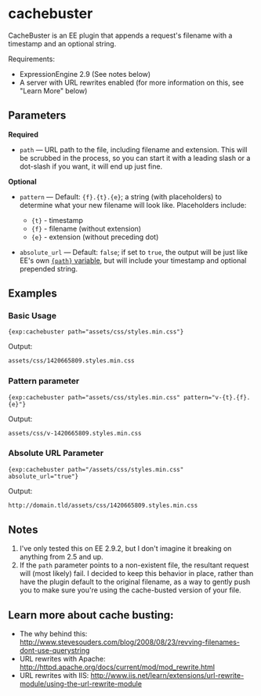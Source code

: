 # cachebuster

CacheBuster is an EE plugin that appends a request's filename with a timestamp and an optional string.

Requirements:
- ExpressionEngine 2.9 (See notes below)
- A server with URL rewrites enabled (for more information on this, see "Learn More" below)

## Parameters

**Required**
- `path` &mdash; URL path to the file, including filename and extension. This will be scrubbed in the process, so you can start it with a leading slash or a dot-slash if you want, it will end up just fine.

**Optional**
- `pattern` &mdash; Default: `{f}.{t}.{e}`; a string (with placeholders) to determine what your new filename will look like. Placeholders include:
    + `{t}` - timestamp
    + `{f}` - filename (without extension)
    + `{e}` - extension (without preceding dot)

- `absolute_url` &mdash; Default: `false`; if set to `true`, the output will be just like EE's own [`{path}` variable](https://ellislab.com/expressionengine/user-guide/templates/globals/path.html), but will include your timestamp and optional prepended string.

## Examples

### Basic Usage

```
{exp:cachebuster path="assets/css/styles.min.css"}
```

Output:
```html
assets/css/1420665809.styles.min.css
```

### Pattern parameter

```
{exp:cachebuster path="assets/css/styles.min.css" pattern="v-{t}.{f}.{e}"}
```

Output:
```html
assets/css/v-1420665809.styles.min.css
```

### Absolute URL Parameter

```
{exp:cachebuster path="/assets/css/styles.min.css" absolute_url="true"}
```

Output:
```html
http://domain.tld/assets/css/1420665809.styles.min.css
```

## Notes
1. I've only tested this on EE 2.9.2, but I don't imagine it breaking on anything from 2.5 and up.
2. If the `path` parameter points to a non-existent file, the resultant request will (most likely) fail. I decided to keep this behavior in place, rather than have the plugin default to the original filename, as a way to gently push you to make sure you're using the cache-busted version of your file.

## Learn more about cache busting:
- The why behind this: http://www.stevesouders.com/blog/2008/08/23/revving-filenames-dont-use-querystring
- URL rewrites with Apache: http://httpd.apache.org/docs/current/mod/mod_rewrite.html
- URL rewrites with IIS: http://www.iis.net/learn/extensions/url-rewrite-module/using-the-url-rewrite-module
